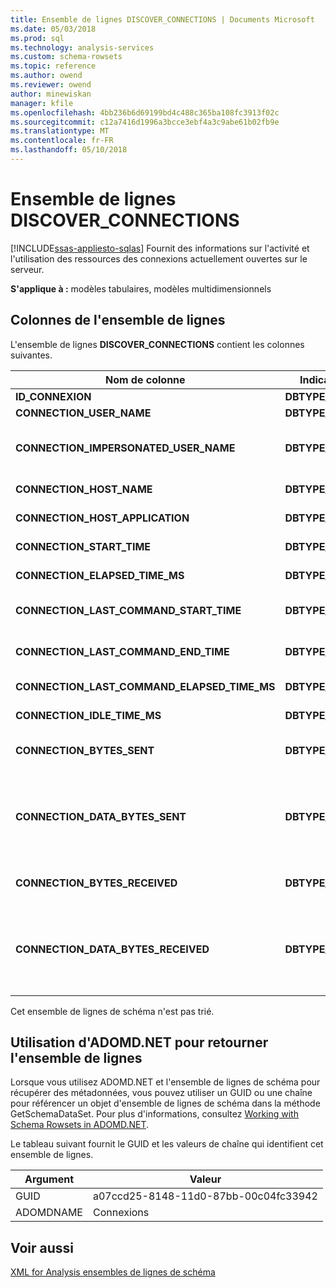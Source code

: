 ```yaml
---
title: Ensemble de lignes DISCOVER_CONNECTIONS | Documents Microsoft
ms.date: 05/03/2018
ms.prod: sql
ms.technology: analysis-services
ms.custom: schema-rowsets
ms.topic: reference
ms.author: owend
ms.reviewer: owend
author: minewiskan
manager: kfile
ms.openlocfilehash: 4bb236b6d69199bd4c488c365ba108fc3913f02c
ms.sourcegitcommit: c12a7416d1996a3bcce3ebf4a3c9abe61b02fb9e
ms.translationtype: MT
ms.contentlocale: fr-FR
ms.lasthandoff: 05/10/2018
---
```

# <a name="discoverconnections-rowset"></a>Ensemble de lignes DISCOVER_CONNECTIONS
[!INCLUDE[ssas-appliesto-sqlas](../../../includes/ssas-appliesto-sqlas.md)]
  Fournit des informations sur l'activité et l'utilisation des ressources des connexions actuellement ouvertes sur le serveur.  
  
 **S'applique à :** modèles tabulaires, modèles multidimensionnels  
  
## <a name="rowset-columns"></a>Colonnes de l'ensemble de lignes  
 L'ensemble de lignes **DISCOVER_CONNECTIONS** contient les colonnes suivantes.  
  
|Nom de colonne|Indicateur de type|Restrictions| Description|  
|-----------------|--------------------|------------------|-----------------|  
|**ID_CONNEXION**|**DBTYPE_I4**|Oui|Numéro unique qui identifie la connexion.|  
|**CONNECTION_USER_NAME**|**DBTYPE_WSTR**|Oui|Nom d'utilisateur de la connexion.|  
|**CONNECTION_IMPERSONATED_USER_NAME**|**DBTYPE_WSTR**|Oui|Réservé pour un usage ultérieur. Analysis Services retourne toujours NULL pour la valeur de CONNECTION_IMPERSONATED_USER_NAME.|  
|**CONNECTION_HOST_NAME**|**DBTYPE_WSTR**|Oui|Nom de l'ordinateur qui a initialisé la connexion.|  
|**CONNECTION_HOST_APPLICATION**|**DBTYPE_WSTR**||Nom de l'application qui a initialisé la connexion.|  
|**CONNECTION_START_TIME**|**DBTYPE_DBTIMESTAMP**||Date et heure UTC du serveur auxquelles la connexion a été établie.|  
|**CONNECTION_ELAPSED_TIME_MS**|**DBTYPE_I8**|Oui|Durée écoulée, en millisecondes, depuis l'établissement de la connexion.|  
|**CONNECTION_LAST_COMMAND_START_TIME**|**DBTYPE_DBTIMESTAMP**||Date et heure UTC du serveur auxquelles l'exécution de la dernière commande a débuté.|  
|**CONNECTION_LAST_COMMAND_END_TIME**|**DBTYPE_DBTIMESTAMP**||Date et heure UTC du serveur auxquelles l'exécution de la dernière commande s'est achevée.|  
|**CONNECTION_LAST_COMMAND_ELAPSED_TIME_MS**|**DBTYPE_I8**|Oui|Durée écoulée, en millisecondes, depuis la fin de la dernière commande exécutée.|  
|**CONNECTION_IDLE_TIME_MS**|**DBTYPE_I8**|Oui|Durée d'inactivité, en millisecondes, depuis l'établissement de la connexion.|  
|**CONNECTION_BYTES_SENT**|**DBTYPE_I8**||Nombre cumulé d'octets envoyés par la connexion depuis l'établissement de la connexion.|  
|**CONNECTION_DATA_BYTES_SENT**|**DBTYPE_I8**||Nombre cumulé d'octets de données envoyés par la connexion depuis l'établissement de la connexion.<br /><br /> Les données transitent au format compressé dans la connexion ; cette valeur représente les données étendues envoyées.|  
|**CONNECTION_BYTES_RECEIVED**|**DBTYPE_I8**||Nombre cumulé d'octets reçus par la connexion depuis l'établissement de la connexion.|  
|**CONNECTION_DATA_BYTES_RECEIVED**|**DBTYPE_I8**||Nombre cumulé d'octets de données reçus par la connexion depuis l'établissement de la connexion.<br /><br /> Les données transitent au format compressé dans la connexion ; cette valeur représente les données étendues reçues.|  
  
 Cet ensemble de lignes de schéma n'est pas trié.  
  
## <a name="using-adomdnet-to-return-the-rowset"></a>Utilisation d'ADOMD.NET pour retourner l'ensemble de lignes  
 Lorsque vous utilisez ADOMD.NET et l'ensemble de lignes de schéma pour récupérer des métadonnées, vous pouvez utiliser un GUID ou une chaîne pour référencer un objet d'ensemble de lignes de schéma dans la méthode GetSchemaDataSet. Pour plus d'informations, consultez [Working with Schema Rowsets in ADOMD.NET](../../../analysis-services/multidimensional-models-adomd-net-client/retrieving-metadata-working-with-schema-rowsets.md).  
  
 Le tableau suivant fournit le GUID et les valeurs de chaîne qui identifient cet ensemble de lignes.  
  
|Argument|Valeur|  
|--------------|-----------|  
|GUID|a07ccd25-8148-11d0-87bb-00c04fc33942|  
|ADOMDNAME|Connexions|  
  
## <a name="see-also"></a>Voir aussi  
 [XML for Analysis ensembles de lignes de schéma](../../../analysis-services/schema-rowsets/xml/xml-for-analysis-schema-rowsets.md)  
  
  
